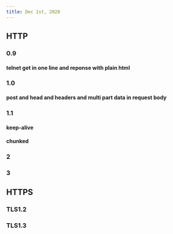 ```yaml
---
title: Dec 1st, 2020
---
```


## HTTP
### 0.9
#### telnet get in one line and reponse with plain html
### 1.0
#### post and head and headers and multi part data in request body
### 1.1
#### keep-alive
#### chunked
### 2
### 3
## HTTPS
### TLS1.2
### TLS1.3